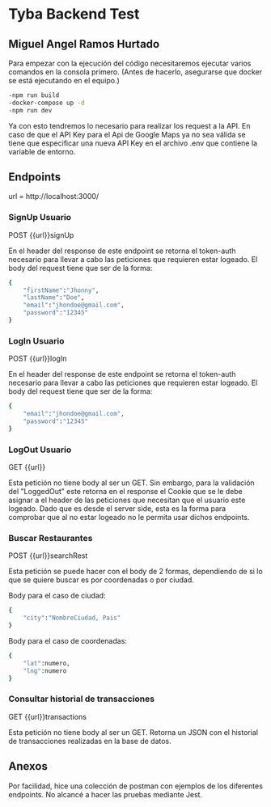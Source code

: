 # Tyba Backend Test

## Miguel Angel Ramos Hurtado

Para empezar con la ejecución del código necesitaremos ejecutar varios comandos en la consola primero. (Antes de hacerlo, asegurarse que docker se está ejecutando en el equipo.)

```bash
-npm run build
-docker-compose up -d
-npm run dev
```

Ya con esto tendremos lo necesario para realizar los request a la API. En caso de que el API Key para el Api de Google Maps ya no sea válida se tiene que especificar una nueva API Key en el archivo .env que contiene la variable de entorno.

## Endpoints

url = http://localhost:3000/

### SignUp Usuario

POST {{url}}signUp

En el header del response de este endpoint se retorna el token-auth necesario para llevar a cabo las peticiones que requieren estar logeado. El body del request tiene que ser de la forma:

```bash
{
    "firstName":"Jhonny",
    "lastName":"Doe",
    "email":"jhondoe@gmail.com",
    "password":"12345"
}
```

### LogIn Usuario

POST {{url}}logIn

En el header del response de este endpoint se retorna el token-auth necesario para llevar a cabo las peticiones que requieren estar logeado. El body del request tiene que ser de la forma:

```bash
{
    "email":"jhondoe@gmail.com",
    "password":"12345"
}
```

### LogOut Usuario

GET {{url}}

Esta petición no tiene body al ser un GET. Sin embargo, para la validación del "LoggedOut" este retorna en el response el Cookie que se le debe asignar a el header de las peticiones que necesitan que el usuario este logeado. Dado que es desde el server side, esta es la forma para comprobar que al no estar logeado no le permita usar dichos endpoints.

### Buscar Restaurantes

POST {{url}}searchRest

Esta petición se puede hacer con el body de 2 formas, dependiendo de si lo que se quiere buscar es por coordenadas o por ciudad.

Body para el caso de ciudad:

```bash
{
    "city":"NombreCiudad, Pais"
}
```

Body para el caso de coordenadas:

```bash
{
    "lat":numero,
    "lng":numero
}
```

### Consultar historial de transacciones

GET {{url}}transactions

Esta petición no tiene body al ser un GET. Retorna un JSON con el historial de transacciones realizadas en la base de datos.

## Anexos

Por facilidad, hice una colección de postman con ejemplos de los diferentes endpoints. No alcancé a hacer las pruebas mediante Jest.
